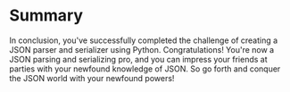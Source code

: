 # Summary

In conclusion, you've successfully completed the challenge of creating a JSON parser and serializer using Python. Congratulations! You're now a JSON parsing and serializing pro, and you can impress your friends at parties with your newfound knowledge of JSON. So go forth and conquer the JSON world with your newfound powers!
